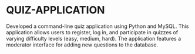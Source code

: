 # QUIZ-APPLICATION
Developed a command-line quiz application using Python and MySQL.  This application allows users to register, log in, and participate in quizzes of varying difficulty levels (easy, medium, hard).  The application features a moderator interface for adding new questions to the database.
